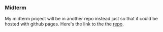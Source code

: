 ### Midterm
My midterm project will be in another repo instead just so that it could 
be hosted with github pages. Here's the link to the the 
[repo](https://github.com/tse-jeff/gallery).